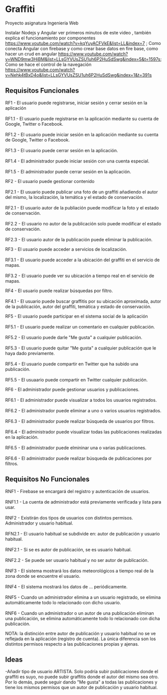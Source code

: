 # Graffiti
Proyecto asignatura Ingeniería Web

Instalar Nodejs y Angular ver primeros minutos de este video ,
también explica el funcionamiento por componentes 
https://www.youtube.com/watch?v=kqYuyACFVkE&list=LL&index=7 ;
Como conecta Angular con firebase y como crear base datos en fire base,
como hacer un crud en angular 
https://www.youtube.com/watch?v=WND9mw3HiBM&list=LLsGYVUsZSU1uh6P2HuSdSwg&index=5&t=1597s;
Como se hace el control de la navegación 
https://www.youtube.com/watch?v=Nehk4tBxD4o&list=LLsGYVUsZSU1uh6P2HuSdSwg&index=1&t=391s


Requisitos Funcionales
------------------------

RF1 - El usuario puede registrarse, iniciar sesión y cerrar sesión en la aplicación <br />  
    RF1.1 - El usuario puede registrarse en la aplicación mediante su cuenta de Google, Twitter o Facebook.<br />  
    RF1.2 - El usuario puede iniciar sesión en la aplicación mediante su cuenta de Google, Twitter o Facebook.<br />  
    RF1.3 - El usuario puede cerrar sesión en la aplicación.<br />  
    RF1.4 - El administrador puede iniciar sesión con una cuenta especial.<br />  
    RF1.5 - El administrador puede cerrar sesión en la aplicación.<br />  

RF2 - El usuario puede gestionar contenido<br />  
    RF2.1 - El usuario puede publicar una foto de un graffiti añadiendo el autor del mismo, la localización, la temática y el estado de conservación.<br />  
    RF2.1 - El usuario autor de la publiación puede modificar la foto y el estado de conservación.<br />  
    RF2.2 - El usuario no autor de la publicación solo puede modificar el estado de conservación.<br />  
    RF2.3 - El usuario autor de la publicación puede eliminar la publicación.<br />  

RF3 - El usuario puede acceder a servicios de localización.<br />  
    RF3.1 - El usuario puede acceder a la ubicación del graffiti en el servicio de mapas.<br />  
    RF3.2 - El usuario puede ver su ubicación a tiempo real en el servicio de mapas.<br />  

RF4 - El usuario puede realizar búsquedas por filtro.<br />  
    RF4.1 - El usuario puede buscar graffitis por su ubicación aproximada, autor de la publicación, autor del graffiti, temática y estado de conservación.<br />  

RF5 - El usuario puede participar en el sistema social de la aplicación<br />  
    RF5.1 - El usuario puede realizar un comentario en cualquier publicación.<br />  
    RF5.2 - El usuario puede darle "Me gusta" a cualquier publicación.<br />  
    RF5.3 - El usuario puede quitar "Me gusta" a cualquier publicación que le haya dado previamente.<br />  
    RF5.4 - El usuario puede compartir en Twitter que ha subido una publicación.<br />  
    RF5.5 - El usuaario puede compartir en Twitter cualquier publicación.<br />  

RF6 - El administrador puede gestionar usuarios y publicaciones.<br />  
    RF6.1 - El administrador puede visualizar a todos los usuarios registrados.<br />  
    RF6.2 - El administrador puede eliminar a uno o varios usuarios registrados.<br />  
    RF6.3 - El administrador puede realizar búsqueda de usuarios por filtros.<br />  
    RF6.4 - El administrador puede visualizar todas las publicaciones realizadas en la aplicación.<br />  
    RF6.5 - El administrador puede elmininar una o varias publicaciones.<br />  
    RF6.6 - El administrador puede realizar búsqueda de publicaciones por filtros.<br />  

Requisitos No Funcionales
---------------------------

RNF1 - Firebase se encargará del registro y autenticación de usuarios.<br />  
    RNF1.1 - La cuenta de administrador está previamente verificada y lista para usar.<br />  
RNF2 - Existirán dos tipos de usuarios con distintos permisos. Administrador y usuario habitual.<br />  
    RFN2.1 - El usuario habitual se subdivide en: autor de publicación y usuario habitual.<br />  
    RNF2.1 - Si se es autor de publicación, se es usuario habitual.<br />  
    RNF2.2 - Se puede ser usuario habitual y no ser autor de publicación.<br />  
RNF3 - El sistema mostrará los datos meteorológicos a tiempo real de la zona donde se encuentre el usuario.<br />  
RNF4 - El sistema mostrará los datos de ... periódicamente.<br />  
RNF5 - Cuando un administrador elimina a un usuario registrado, se elimina automáticamente todo lo relacionado con dicho usuario.<br />  
RNF6 - Cuando un administrador o un autor de una publicación eliminan una publicación, se elimina automáticamente todo lo relacionado con dicha publicación.<br />  


NOTA: la distinción entre autor de publicación y usuario habitual no se ve reflejada en la aplicación (registro de cuenta). La única diferencia son los distintos permisos respecto a las publicaciones propias y ajenas.


Ideas
------

-Añadir tipo de usuario ARTISTA. Solo podría subir publicaciones donde el graffiti es suyo, no puede subir graffitis donde el autor del mismo sea otro. Por lo demás, puede seguir dando "Me gusta" a todas las publicaciones y tiene los mismos permisos que un autor de publicación y usuario habitual.
